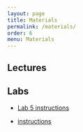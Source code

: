 ```yaml
---
layout: page
title: Materials
permalink: /materials/
order: 6
menu: Materials
---
```


## Lectures

<!-- * [Lecture 1 slides](http://www.cs171.org/2016/assets/slides/cs171-01-Introduction.pdf)

* [Lecture 2 slides](http://www.cs171.org/2016/assets/slides/cs171-02-Design.pdf)

* [Lecture 3 slides](http://www.cs171.org/2016/assets/slides/cs171-03-Perception.pdf)

* [Lecture 4 slides](http://www.cs171.org/2016/assets/slides/cs171-04-Cognition.pdf)

* [Lecture 5 slides](http://www.cs171.org/2016/assets/slides/cs171-05-Interaction.pdf)

* [Lecture 6 slides](http://www.cs171.org/2016/assets/slides/cs171-06-Process.pdf)

* [Lecture 7 slides](http://www.cs171.org/2016/assets/slides/cs171-07-Projects.pdf)

* [Lecture 8 slides](http://www.cs171.org/2016/assets/slides/cs171-08-Exploration.pdf)

* [Lecture 9 slides](http://www.cs171.org/2016/assets/slides/cs171-09-Innovation.pdf)
* -->


## Labs

* [Lab 5 instructions](http://www.cs171.org/2016/assets/material/lab5/index.html)

* [instructions](http://www.cs171.org/2016/assets/material/hw5/index.html)


<!-- * [Lab 1 instructions](http://www.cs171.org/2016/assets/material/CS171-Lab1-Instructions.pdf)

* [Lab 2 instructions](http://www.cs171.org/2016/assets/material/CS171-Lab2-Instructions.pdf)

* [Lab 3 instructions](http://www.cs171.org/2016/assets/material/CS171-Lab3-Instructions.pdf)

* [Lab 4 instructions](http://www.cs171.org/2016/assets/material/CS171-Lab4-Instructions.pdf)

* [Lab 5 instructions (pdf)](http://www.cs171.org/2016/assets/material/CS171-Lab5-Instructions.pdf) or [html](http://www.cs171.org/2016/assets/material/lab5/index.html)

* [Lab 6 instructions (pdf)](http://www.cs171.org/2016/assets/material/CS171-Lab6-Instructions.pdf) or [html](http://www.cs171.org/2016/assets/material/lab6/index.html)

* [Lab 7 instructions (pdf)](http://www.cs171.org/2016/assets/material/CS171-Lab7-Instructions.pdf) or [html](http://www.cs171.org/2016/assets/material/lab7/index.html)

* [Lab 8 instructions (pdf)](http://www.cs171.org/2016/assets/material/CS171-Lab8-Instructions.pdf)
-->